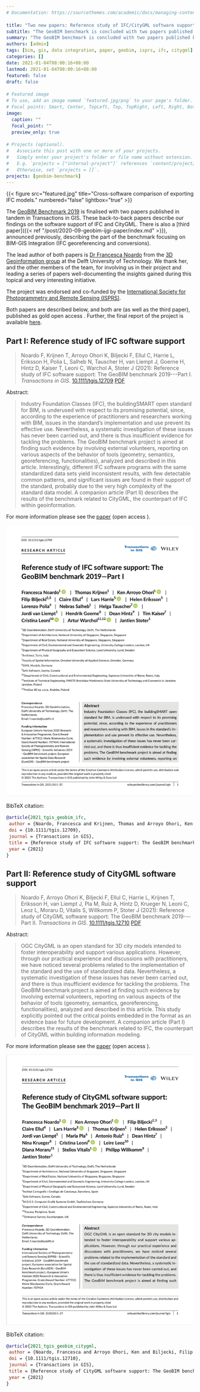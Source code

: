 ```yaml
---
# Documentation: https://sourcethemes.com/academic/docs/managing-content/

title: "Two new papers: Reference study of IFC/CityGML software support"
subtitle: "The GeoBIM benchmark is concluded with two papers published back-to-back in Transactions in GIS"
summary: "The GeoBIM benchmark is concluded with two papers published back-to-back in Transactions in GIS"
authors: [admin]
tags: [bim, gis, data integration, paper, geobim, isprs, ifc, citygml]
categories: []
date: 2021-01-04T08:00:16+08:00
lastmod: 2021-01-04T08:00:16+08:00
featured: false
draft: false

# Featured image
# To use, add an image named `featured.jpg/png` to your page's folder.
# Focal points: Smart, Center, TopLeft, Top, TopRight, Left, Right, BottomLeft, Bottom, BottomRight.
image:
  caption: ""
  focal_point: ""
  preview_only: true

# Projects (optional).
#   Associate this post with one or more of your projects.
#   Simply enter your project's folder or file name without extension.
#   E.g. `projects = ["internal-project"]` references `content/project/deep-learning/index.md`.
#   Otherwise, set `projects = []`.
projects: [geobim-benchmark]
---
```


{{< figure src="featured.jpg" title="Cross-software comparison of exporting IFC models." numbered="false" lightbox="true" >}}

The [GeoBIM Benchmark 2019](/project/geobim-benchmark) is finalised with two papers published in tandem in Transactions in GIS.
These back-to-back papers describe our findings on the software support of IFC and CityGML.
There is also a [third paper]({{< ref "/post/2020-09-geobim-ijgi-paper/index.md" >}}), announced previously, describing the part of the benchmark focusing on BIM-GIS Integration (IFC georeferencing and conversions).

The lead author of both papers is [Dr Francesca Noardo](http://www.noardo.eu) from the [3D Geoinformation group](https://3d.bk.tudelft.nl) at the Delft University of Technology.
We thank her, and the other members of the team, for involving us in their project and leading a series of papers well-documenting the insights gained during this topical and very interesting initiative.

The project was endorsed and co-funded by the [International Society for Photogrammetry and Remote Sensing (ISPRS)](https://www.isprs.org).

Both papers are described below, and both are (as well as the third paper), published as gold open access <i class="ai ai-open-access-square ai"></i>.
Further, the final report of the project is available [here](/publication/2020-geobim-final-report).


## Part I: Reference study of IFC software support

> Noardo F, Krijnen T, Arroyo Ohori K, Biljecki F, Ellul C, Harrie L, Eriksson H, Polia L, Salheb N, Tauscher H, van Liempt J, Goerne H, Hintz D, Kaiser T, Leoni C, Warchol A, Stoter J (2021): Reference study of IFC software support: The GeoBIM benchmark 2019---Part I. _Transactions in GIS_. [<i class="ai ai-doi-square ai"></i> 10.1111/tgis.12709](https://doi.org/10.1111/tgis.12709) [<i class="far fa-file-pdf"></i> PDF](/publication/2021-tgis-geobim-ifc/2021-tgis-geobim-ifc.pdf) <i class="ai ai-open-access-square ai"></i>

Abstract:

> Industry Foundation Classes (IFC), the buildingSMART open standard for BIM, is underused with respect to its promising potential, since, according to the experience of practitioners and researchers working with BIM, issues in the standard’s implementation and use prevent its effective use. Nevertheless, a systematic investigation of these issues has never been carried out, and there is thus insufficient evidence for tackling the problems. The GeoBIM benchmark project is aimed at finding such evidence by involving external volunteers, reporting on various aspects of the behavior of tools (geometry, semantics, georeferencing, functionalities), analyzed and described in this article. Interestingly, different IFC software programs with the same standardized data sets yield inconsistent results, with few detectable common patterns, and significant issues are found in their support of the standard, probably due to the very high complexity of the standard data model. A companion article (Part II) describes the results of the benchmark related to CityGML, the counterpart of IFC within geoinformation.

For more information please see the [paper](/publication/2021-tgis-geobim-ifc/) (open access <i class="ai ai-open-access-square ai"></i>).

[![](task1-page-one.png)](/publication/2021-tgis-geobim-ifc/)

BibTeX citation:
```bibtex
@article{2021_tgis_geobim_ifc,
 author = {Noardo, Francesca and Krijnen, Thomas and Arroyo Ohori, Ken and Biljecki, Filip and Ellul, Claire and Harrie, Lars and Eriksson, Helen and Polia, Lorenzo and Salheb, Nebras and Tauscher, Helga and van Liempt, Jordi and Goerne, Hendrik and Hintz, Dean and Kaiser, Tim and Leoni, Cristina and Warchol, Artur and Stoter, Jantien},
 doi = {10.1111/tgis.12709},
 journal = {Transactions in GIS},
 title = {Reference study of IFC software support: The GeoBIM benchmark 2019---Part I},
 year = {2021}
}
```


## Part II: Reference study of CityGML software support

> Noardo F, Arroyo Ohori K, Biljecki F, Ellul C, Harrie L, Krijnen T, Eriksson H, van Liempt J, Pla M, Ruiz A, Hintz D, Krueger N, Leoni C, Leoz L, Moraru D, Vitalis S, Willkomm P, Stoter J (2021): Reference study of CityGML software support: The GeoBIM benchmark 2019---Part II. _Transactions in GIS_. [<i class="ai ai-doi-square ai"></i> 10.1111/tgis.12710](https://doi.org/10.1111/tgis.12710) [<i class="far fa-file-pdf"></i> PDF](/publication/2021-tgis-geobim-citygml/2021-tgis-geobim-citygml.pdf) <i class="ai ai-open-access-square ai"></i>

Abstract:

> OGC CityGML is an open standard for 3D city models intended to foster interoperability and support various applications. However, through our practical experience and discussions with practitioners, we have noticed several problems related to the implementation of the standard and the use of standardized data. Nevertheless, a systematic investigation of these issues has never been carried out, and there is thus insufficient evidence for tackling the problems. The GeoBIM benchmark project is aimed at finding such evidence by involving external volunteers, reporting on various aspects of the behavior of tools (geometry, semantics, georeferencing, functionalities), analyzed and described in this article. This study explicitly pointed out the critical points embedded in the format as an evidence base for future development. A companion article (Part I) describes the results of the benchmark related to IFC, the counterpart of CityGML within building information modeling.

For more information please see the [paper](/publication/2021-tgis-geobim-citygml/) (open access <i class="ai ai-open-access-square ai"></i>).

[![](task2-page-one.png)](/publication/2021-tgis-geobim-citygml/)

BibTeX citation:
```bibtex
@article{2021_tgis_geobim_citygml,
 author = {Noardo, Francesca and Arroyo Ohori, Ken and Biljecki, Filip and Ellul, Claire and Harrie, Lars and Krijnen, Thomas and Eriksson, Helen and van Liempt, Jordi and Pla, Maria and Ruiz, Antonio and Hintz, Dean and Krueger, Nina and Leoni, Cristina and Leoz, Leire and Moraru, Diana and Vitalis, Stelios and Willkomm, Philipp and Stoter, Jantien},
 doi = {10.1111/tgis.12710},
 journal = {Transactions in GIS},
 title = {Reference study of CityGML software support: The GeoBIM benchmark 2019---Part II},
 year = {2021}
}
```


